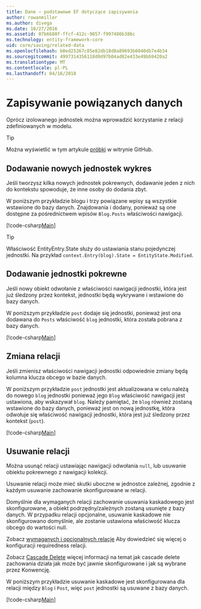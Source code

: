 ```yaml
---
title: Dane — podstawowe EF dotyczące zapisywania
author: rowanmiller
ms.author: divega
ms.date: 10/27/2016
ms.assetid: 07b6680f-ffcf-412c-9857-f997486b386c
ms.technology: entity-framework-core
uid: core/saving/related-data
ms.openlocfilehash: b0ed25267c85e82db18d8a89693b6040db7e4b34
ms.sourcegitcommit: 4997314356118d0d97b04ad82e433e49bb9420a2
ms.translationtype: MT
ms.contentlocale: pl-PL
ms.lasthandoff: 04/16/2018
---
```

# <a name="saving-related-data"></a>Zapisywanie powiązanych danych

Oprócz izolowanego jednostek można wprowadzić korzystanie z relacji zdefiniowanych w modelu.

> [!TIP]  
> Można wyświetlić w tym artykule [próbki](https://github.com/aspnet/EntityFramework.Docs/tree/master/samples/core/Saving/Saving/RelatedData/) w witrynie GitHub.

## <a name="adding-a-graph-of-new-entities"></a>Dodawanie nowych jednostek wykres

Jeśli tworzysz kilka nowych jednostek pokrewnych, dodawanie jeden z nich do kontekstu spowoduje, że inne osoby do dodania zbyt.

W poniższym przykładzie blogu i trzy powiązane wpisy są wszystkie wstawione do bazy danych. Znajdowania i dodany, ponieważ są one dostępne za pośrednictwem wpisów `Blog.Posts` właściwości nawigacji.

[!code-csharp[Main](../../../samples/core/Saving/Saving/RelatedData/Sample.cs#AddingGraphOfEntities)]

> [!TIP]  
> Właściwość EntityEntry.State służy do ustawiania stanu pojedynczej jednostki. Na przykład `context.Entry(blog).State = EntityState.Modified`.

## <a name="adding-a-related-entity"></a>Dodawanie jednostki pokrewne

Jeśli nowy obiekt odwołanie z właściwości nawigacji jednostki, która jest już śledzony przez kontekst, jednostki będą wykrywane i wstawione do bazy danych.

W poniższym przykładzie `post` dodaje się jednostki, ponieważ jest ona dodawana do `Posts` właściwość `blog` jednostki, która została pobrana z bazy danych.

[!code-csharp[Main](../../../samples/core/Saving/Saving/RelatedData/Sample.cs#AddingRelatedEntity)]

## <a name="changing-relationships"></a>Zmiana relacji

Jeśli zmienisz właściwości nawigacji jednostki odpowiednie zmiany będą kolumna klucza obcego w bazie danych.

W poniższym przykładzie `post` jednostki jest aktualizowana w celu należą do nowego `blog` jednostki ponieważ jego `Blog` właściwość nawigacji jest ustawiona, aby wskazywał `blog`. Należy pamiętać, że `blog` również zostaną wstawione do bazy danych, ponieważ jest on nową jednostkę, która odwołuje się właściwość nawigacji jednostki, która jest już śledzony przez kontekst (`post`).

[!code-csharp[Main](../../../samples/core/Saving/Saving/RelatedData/Sample.cs#ChangingRelationships)]

## <a name="removing-relationships"></a>Usuwanie relacji

Można usunąć relacji ustawiając nawigacji odwołania `null`, lub usuwanie obiektu pokrewnego z nawigacji kolekcji.

Usuwanie relacji może mieć skutki uboczne w jednostce zależnej, zgodnie z każdym usuwanie zachowanie skonfigurowane w relacji.

Domyślnie dla wymaganych relacji zachowanie usuwania kaskadowego jest skonfigurowane, a obiekt podrzędny/zależnych zostaną usunięte z bazy danych. W przypadku relacji opcjonalne, usuwanie kaskadowe nie skonfigurowano domyślnie, ale zostanie ustawiona właściwość klucza obcego do wartości null.

Zobacz [wymaganych i opcjonalnych relacje](../modeling/relationships.md#required-and-optional-relationships) Aby dowiedzieć się więcej o konfiguracji requiredness relacji.

Zobacz [Cascade Delete](cascade-delete.md) więcej informacji na temat jak cascade delete zachowania działa jak może być jawnie skonfigurowane i jak są wybrane przez Konwencję.

W poniższym przykładzie usuwanie kaskadowe jest skonfigurowana dla relacji między `Blog` i `Post`, więc `post` jednostki są usuwane z bazy danych.

[!code-csharp[Main](../../../samples/core/Saving/Saving/RelatedData/Sample.cs#RemovingRelationships)]
